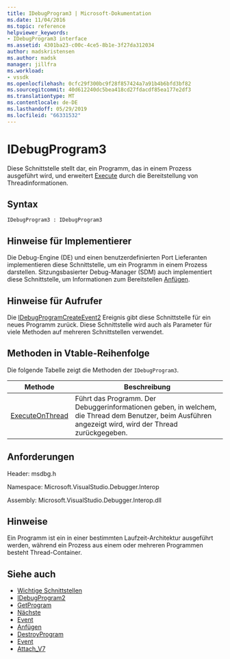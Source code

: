 ```yaml
---
title: IDebugProgram3 | Microsoft-Dokumentation
ms.date: 11/04/2016
ms.topic: reference
helpviewer_keywords:
- IDebugProgram3 interface
ms.assetid: 4301ba23-c00c-4ce5-8b1e-3f27da312034
author: madskristensen
ms.author: madsk
manager: jillfra
ms.workload:
- vssdk
ms.openlocfilehash: 0cfc29f300bc9f28f857424a7a91b4b6bfd3bf82
ms.sourcegitcommit: 40d612240dc5bea418cd27fdacdf85ea177e2df3
ms.translationtype: MT
ms.contentlocale: de-DE
ms.lasthandoff: 05/29/2019
ms.locfileid: "66331532"
---
```

# <a name="idebugprogram3"></a>IDebugProgram3
Diese Schnittstelle stellt dar, ein Programm, das in einem Prozess ausgeführt wird, und erweitert [Execute](../../../extensibility/debugger/reference/idebugprogram2-execute.md) durch die Bereitstellung von Threadinformationen.

## <a name="syntax"></a>Syntax

```
IDebugProgram3 : IDebugProgram3
```

## <a name="notes-for-implementers"></a>Hinweise für Implementierer
 Die Debug-Engine (DE) und einen benutzerdefinierten Port Lieferanten implementieren diese Schnittstelle, um ein Programm in einem Prozess darstellen. Sitzungsbasierter Debug-Manager (SDM) auch implementiert diese Schnittstelle, um Informationen zum Bereitstellen [Anfügen](../../../extensibility/debugger/reference/idebugprogram2-attach.md).

## <a name="notes-for-callers"></a>Hinweise für Aufrufer
 Die [IDebugProgramCreateEvent2](../../../extensibility/debugger/reference/idebugprogramcreateevent2.md) Ereignis gibt diese Schnittstelle für ein neues Programm zurück. Diese Schnittstelle wird auch als Parameter für viele Methoden auf mehreren Schnittstellen verwendet.

## <a name="methods-in-vtable-order"></a>Methoden in Vtable-Reihenfolge
 Die folgende Tabelle zeigt die Methoden der `IDebugProgram3`.

|Methode|Beschreibung|
|------------|-----------------|
|[ExecuteOnThread](../../../extensibility/debugger/reference/idebugprogram3-executeonthread.md)|Führt das Programm. Der Debuggerinformationen geben, in welchem, die Thread dem Benutzer, beim Ausführen angezeigt wird, wird der Thread zurückgegeben.|

## <a name="requirements"></a>Anforderungen
 Header: msdbg.h

 Namespace: Microsoft.VisualStudio.Debugger.Interop

 Assembly: Microsoft.VisualStudio.Debugger.Interop.dll

## <a name="remarks"></a>Hinweise
 Ein Programm ist ein in einer bestimmten Laufzeit-Architektur ausgeführt werden, während ein Prozess aus einem oder mehreren Programmen besteht Thread-Container.

## <a name="see-also"></a>Siehe auch
- [Wichtige Schnittstellen](../../../extensibility/debugger/reference/core-interfaces.md)
- [IDebugProgram2](../../../extensibility/debugger/reference/idebugprogram2.md)
- [GetProgram](../../../extensibility/debugger/reference/idebugthread2-getprogram.md)
- [Nächste](../../../extensibility/debugger/reference/ienumdebugprograms2-next.md)
- [Event](../../../extensibility/debugger/reference/idebugportevents2-event.md)
- [Anfügen](../../../extensibility/debugger/reference/idebugengine2-attach.md)
- [DestroyProgram](../../../extensibility/debugger/reference/idebugengine2-destroyprogram.md)
- [Event](../../../extensibility/debugger/reference/idebugeventcallback2-event.md)
- [Attach_V7](../../../extensibility/debugger/reference/idebugprogramnode2-attach-v7.md)